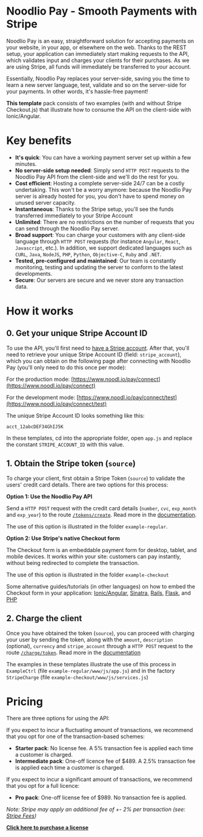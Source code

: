 # Noodlio Pay - Smooth Payments with Stripe

Noodlio Pay is an easy, straightforward solution for accepting payments on your website, in your app, or elsewhere on the web. Thanks to the REST setup, your application can immediately start making requests to the API, which validates input and charges your clients for their purchases. As we are using Stripe, all funds will immediately be transferred to your account.

Essentially, Noodlio Pay replaces your server-side, saving you the time to learn a new server language, test, validate and so on the server-side for your payments. In other words, it's hassle-free payment!

**This template** pack consists of two examples (with and without Stripe Checkout.js) that illustrate how to consume the API on the client-side with Ionic/Angular.

# Key benefits

- **It's quick**: You can have a working payment server set up within a few minutes.
- **No server-side setup needed**: Simply send `HTTP POST` requests to the Noodlio Pay API from the client-side and we'll do the rest for you.
- **Cost efficient**: Hosting a complete server-side 24/7 can be a costly undertaking. This won't be a worry anymore: because the Noodlio Pay server is already hosted for you, you don't have to spend money on unused server capacity.
- **Instantaneous**: Thanks to the Stripe setup, you'll see the funds transferred immediately to your Stripe Account
- **Unlimited**: There are no restrictions on the number of requests that you can send through the Noodlio Pay server.
- **Broad support**: You can charge your customers with any client-side language through `HTTP POST` requests (for instance `Angular`, `React`, `Javascript`, etc.). In addition, we support dedicated languages such as `CURL`, `Java`, `NodeJS`, `PHP`, `Python`, `Objective-C`, `Ruby` and `.NET`.
- **Tested, pre-configured and maintained**: Our team is constantly monitoring, testing and updating the server to conform to the latest developments.
- **Secure**: Our servers are secure and we never store any transaction data.

# How it works

## 0. Get your unique Stripe Account ID

To use the API, you'll first need to [have a  Stripe account](https://www.stripe.com). After that, you'll need to retrieve your unique Stripe Account ID (field: `stripe_account`), which you can obtain on the following page after connecting with Noodlio Pay (you'll only need to do this once per mode):

For the production mode:
[https://www.noodl.io/pay/connect](https://www.noodl.io/pay/connect)

For the development mode:
[https://www.noodl.io/pay/connect/test](https://www.noodl.io/pay/connect/test)

The unique Stripe Account ID looks something like this:

```
acct_12abcDEF34GhIJ5K
```

In these templates, cd into the appropriate folder, open `app.js` and replace the constant `STRIPE_ACCOUNT_ID` with this value.

## 1. Obtain the Stripe token (`source`)

To charge your client, first obtain a Stripe Token (`source`) to validate the users' credit card details. There are two options for this process:

**Option 1: Use the Noodlio Pay API**

Send a `HTTP POST` request with the credit card details (`number`, `cvc`, `exp_month` and `exp_year`) to the route [`/tokens/create`](https://market.mashape.com/noodlio/noodlio-pay-smooth-payments-with-stripe#tokens-create). Read more in the [documentation](https://market.mashape.com/noodlio/noodlio-pay-smooth-payments-with-stripe#tokens-create).

The use of this option is illustrated in the folder `example-regular`.

**Option 2: Use Stripe's native Checkout form**

The Checkout form is an embeddable payment form for desktop, tablet, and mobile devices. It works within your site: customers can pay instantly, without being redirected to complete the transaction.

The use of this option is illustrated in the folder `example-checkout`

Some alternative guides/tutorials (in other languages) on how to embed the Checkout form in your application: [Ionic/Angular](https://github.com/noodlio/noodlio-pay-ionic-example), [Sinatra](https://stripe.com/docs/checkout/sinatra), [Rails](https://stripe.com/docs/checkout/rails), [Flask](https://stripe.com/docs/checkout/flask), and [PHP](https://stripe.com/docs/checkout/php)

## 2. Charge the client

Once you have obtained the token (`source`), you can proceed with charging your user by sending the token, along with the `amount`, `description` (optional), `currency` and `stripe_account` through a `HTTP POST` request to the route [`/charge/token`](https://market.mashape.com/noodlio/noodlio-pay-smooth-payments-with-stripe#charge-token). Read more in the [documentation](https://market.mashape.com/noodlio/noodlio-pay-smooth-payments-with-stripe#charge-token)

The examples in these templates illustrate the use of this process in `ExampleCtrl` (file `example-regular/www/js/app.js`) and in the factory `StripeCharge` (file `example-checkout/www/js/services.js`)

# Pricing
There are three options for using the API:

If you expect to incur a fluctuating amount of transactions, we recommend that you opt for one of the transaction-based schemes:

- **Starter pack**: No license fee. A 5% transaction fee is applied each time a customer is charged.
- **Intermediate pack**: One-off licence fee of $489. A 2.5% transaction fee is applied each time a customer is charged.

If you expect to incur a significant amount of transactions, we recommend that you opt for a full licence:

- **Pro pack**: One-off license fee of $989. No transaction fee is applied.

*Note: Stripe may apply an additional fee of +- 2% per transaction (see: [Stripe Fees](https://stripe.com/pricing))*

[**Click here to purchase a license**](https://www.noodl.io/pay/upgrade)
